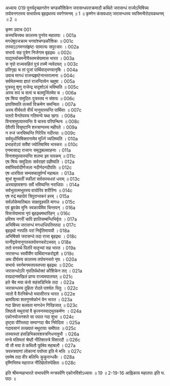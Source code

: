 अध्यायः 019
पुनर्यदृच्छागतेन चण्डकौशिकेन जरासन्धपराक्रमादौ कथिते जरासन्धं राज्येऽभिषिच्य तपोवनगतस्य सभार्यस्य बृहद्रथस्य स्वर्गगमनम् ॥ 1 ॥ कृष्णेन कंसवधात् जरासन्धस्य स्वस्मिन्वैरोदयकथनम् ॥ 2 ॥
	
कृष्ण उवाच 	001  
कस्यचित्त्वथ कालस्य पुनरेव महातपाः ।	001a  
मगधेषूपजक्राम भगवांश्चण्डकौशिकः ॥	001c  
तस्याऽऽगमनसंहृष्टः सामात्यः सपुरःसरः ।	002a  
सभार्यः सह पुत्रेण निर्जगाम बृहद्रथः ॥	002c  
पाद्यार्घ्याचमनीयैस्तमर्चयामास भारत ।	003a  
स नृपो राज्यसहितं पुत्रं तस्मै न्यवेदयत् ॥	003c  
प्रतिगृह्य च तां पूजां पार्थिवाद्भगवानृषिः ।	004a  
उवाच मागधं राजन्प्रहृष्टेनान्तरात्मना ॥	004c  
सर्वमेतन्मया ज्ञातं राजन्दिव्येन चक्षुषा ।	005a  
पुत्रस्तु शृणु राजेन्द्र यादृशोऽयं भविष्यति ॥	005c  
अस्य रूपं च सत्वं च बलमूर्जितमेव च ।	006a  
एष श्रिया समुदितः पुत्रस्तव न संशयः ॥	006c  
प्रापयिष्यति तत्सर्वं विक्रमेण समन्वितः ।	007a  
अस्य वीर्यवतो वीर्यं नानुयास्यन्ति पार्थिवाः ॥	007c  
पततो वैनतेयस्य गतिमन्ये यथा खगाः ।	008a  
विनाशमुपयास्यन्ति ये चास्य परिपन्थिनः ॥	008c  
देवैरपि विसृष्टानि शस्त्राण्यस्य महीपते ।	009a  
न रुजं जनयिष्यन्ति गिरेरिव नदीरयाः ॥	009c  
सर्वमूर्धाभिषिक्तानामेव मूर्ध्नि ज्वलिष्यति ।	010a  
प्रभाहरोऽयं सर्वेषां ज्योतिषामिव भास्करः ॥	010c  
एनमासाद्य राजानः समृद्धबलवाहनाः ।	011a  
विनाशमुपयास्यन्ति शलभा इव पावकम् ॥	011c  
एष श्रियः समुदिताः सर्वराज्ञां ग्रहीष्यति ।	012a  
वर्षास्विवोदीर्णजला नदीर्नदनदीपतिः ॥	012c  
एष धारयिता सम्यक्चातुर्वर्ण्यं महाबलः ।	013a  
शुभां शुभवतीं स्फीतां सर्वसस्यधरां धराम् ॥	013c  
अस्याज्ञावशगाः सर्वे भविष्यन्ति नराधिपाः ।	014a  
सर्वभूतात्मभूतस्य वायोरिव शरीरिणः ॥	014c  
एष रुद्रं महादेवं त्रिपुरान्तकरं हरम् ।	015a  
सर्वलोकेष्वतिबलः साक्षाद्द्रक्ष्यति मागधः ॥	015c  
एवं ब्रुवन्नेव मुनिः स्वकार्यमिव चिन्तयन् ।	016a  
विसर्जयामास नृपं बृहद्रथमथारिहन् ॥	016c  
प्रविश्य नगरीं चापि ज्ञातिसम्बन्धिभिर्वृतः ।	017a  
अभिषिच्य जरासन्धं मगधाधिपतिस्तदा ॥	017c  
बृहद्रथो नरपतिः परां निर्वृतिमाययौ ।	018a  
अभिषिक्ते जरासन्धे तदा राजा बृहद्रथः ।	018c  
पत्नीद्वयेनानुगतस्तपोवनचरोऽभवत् ॥	018e  
ततो वनस्थे पितरि मातृभ्यां सह भारत ।	019a  
जरासन्धः स्ववीर्येण पार्थिवानकरोद्वशे ॥	019c  
अथ दीर्घस्य कालस्य तपोवनचरो नृपः ।	020a  
सभार्यः स्वर्गमगमत्तपस्तप्त्वा बृहद्रथः ॥	020c  
जरासन्धोऽपि नृपतिर्यथोक्तं कौशिकेन तत् ।	021a  
वरप्रदानमखिलं प्राप्य राज्यमपालयत् ॥	021c  
हते चैव मया कंसे सहंसडिभिके तदा ।	022a  
जरासन्धस्य दुहिता रोदते पार्श्वतः पितुः ।	022c  
जातो वै वैरनिर्बन्धो मयासीत्तत्र भारत ॥	022e  
भ्रामयित्वा शतगुणमेकोनं येन भारत ।	023a  
गदा क्षिप्ता बलवता मागधेन गिरिव्रजात् ॥	023c  
तिष्ठतो मथुरायां वै कृत्स्नस्याद्भुतकर्मणः ।	024a  
एकोनयोजनशते सा पपात गदा शुभा ॥	024c  
दृष्ट्वा पौरैस्तदा सम्यग्गदा चैव निवेदिता ।	025a  
गदावसानं तत्ख्यातं मथुरायाः समीपतः ॥	025c  
तस्यास्तां हंसडिभिकावशस्त्रनिधनावुभौ ।	026a  
मन्त्रे मतिमतां श्रेष्ठौ नीतिशास्त्रे विशारदौ ॥	026c  
यौ तौ मया ते कथितौ पूर्वमेव महाबलौ ।	027a  
त्रयस्त्रयाणां लोकानां पर्याप्ता इति मे मतिः ॥	027c  
एवमेष तदा वीर बलिभिः कुकुरान्धकैः ।	028a  
वृष्णिभिश्च महाराज नीतिहेतोरुपेक्षितः ॥ 	028c  

इति श्रीमन्महाभारते सभापर्वणि मन्त्रपर्वणि एकोनविंशोऽध्यायः ॥ 19 ॥
2-19-16 आह्निकाय महातपाः इति घ. पाठः ॥

